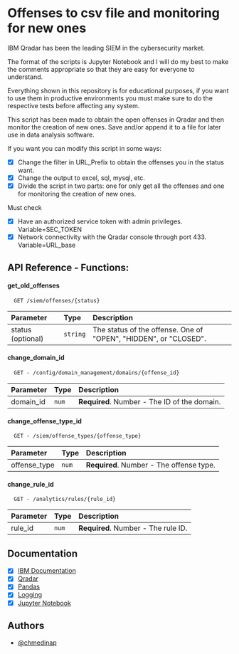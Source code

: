 # Offenses to csv file and monitoring for new ones

IBM Qradar has been the leading SIEM in the cybersecurity market. 

The format of the scripts is Jupyter Notebook and I will do my best to make the comments appropriate so that they are easy for everyone to understand. 

Everything shown in this repository is for educational purposes, if you want to use them in productive environments you must make sure to do the respective tests before affecting any system.

This script has been made to obtain the open offenses in Qradar and then monitor the creation of new ones.  Save and/or append it to a file for later use in data analysis software.

If you want you can modify this script in some ways:

- [x] Change the filter in URL_Prefix to obtain the offenses you in the status want.
- [x] Change the output to excel, sql, mysql, etc.
- [x] Divide the script in two parts: one for only get all the offenses and one for monitoring the creation of new ones.

Must check

- [x]  Have an authorized service token with admin privileges. Variable=SEC_TOKEN
- [x]  Network connectivity with the Qradar console through port 433. Variable=URL_base

## API Reference - Functions:

#### get_old_offenses

```https
  GET /siem/offenses/{status}
```

| Parameter | Type     | Description                |
| :-------- | :------- | :------------------------- |
| status (optional)     | `string` | The status of the offense. One of "OPEN", "HIDDEN", or "CLOSED". |

#### change_domain_id

```https
  GET - /config/domain_management/domains/{offense_id}
```

| Parameter | Type     | Description                       |
| :-------- | :------- | :-------------------------------- |
| domain_id      | `num` | **Required**. Number - The ID of the domain.|


#### change_offense_type_id

```https
  GET - /siem/offense_types/{offense_type}
```

| Parameter | Type     | Description                       |
| :-------- | :------- | :-------------------------------- |
| offense_type      | `num` | **Required**. Number - The offense type.|

#### change_rule_id
```https
  GET - /analytics/rules/{rule_id}
```

| Parameter | Type     | Description                       |
| :-------- | :------- | :-------------------------------- |
| rule_id     | `num` | **Required**. Number - The rule ID.|


## Documentation

- [x] [IBM Documentation](https://www.ibm.com/docs/en/qsip/7.3.3?topic=api-restful-overview)
- [x] [Qradar](https://www.ibm.com/community/qradar/)
- [x] [Pandas](https://pandas.pydata.org/docs/reference/index.html)
- [x] [Logging](https://docs.python.org/3/library/logging.html)
- [x] [Jupyter Notebook](https://jupyter.org/notebook.html)

## Authors

- [@chmedinap](https://www.github.com/chmedinap)


